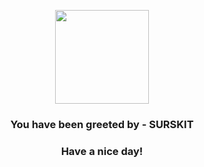 <p align="center">
            <img src="https://raw.githubusercontent.com/PokeAPI/sprites/master/sprites/pokemon/283.png" width="150" height="150">
          </p>
          <h3 align="center">You have been greeted by - <b>SURSKIT</b></h3>
          <h3 align="center">Have a nice day!</h3>
